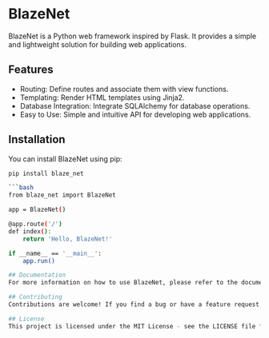 # BlazeNet

BlazeNet is a Python web framework inspired by Flask. It provides a simple and lightweight solution for building web applications.

## Features

- Routing: Define routes and associate them with view functions.
- Templating: Render HTML templates using Jinja2.
- Database Integration: Integrate SQLAlchemy for database operations.
- Easy to Use: Simple and intuitive API for developing web applications.

## Installation

You can install BlazeNet using pip:

```bash
pip install blaze_net

```bash
from blaze_net import BlazeNet

app = BlazeNet()

@app.route('/')
def index():
    return 'Hello, BlazeNet!'

if __name__ == '__main__':
    app.run()

## Documentation
For more information on how to use BlazeNet, please refer to the documentation.

## Contributing
Contributions are welcome! If you find a bug or have a feature request, please open an issue or submit a pull request.

## License
This project is licensed under the MIT License - see the LICENSE file for details.
